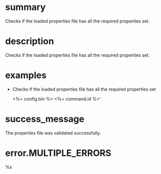 # summary

Checks if the loaded properties file has all the required properties set.

# description

Checks if the loaded properties file has all the required properties set.

# examples

- Checks if the loaded properties file has all the required properties set

  <%= config.bin %> <%= command.id %>'

# success_message

The properties file was validated successfully.

# error.MULTIPLE_ERRORS

%s
